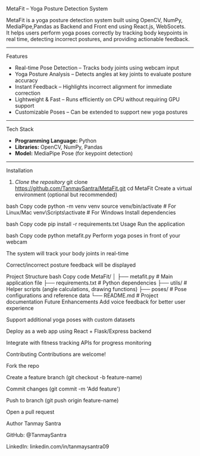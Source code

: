 MetaFit – Yoga Posture Detection System

MetaFit is a yoga posture detection system built using OpenCV, NumPy, MediaPipe,Pandas as Backend and Front end using React.js, WebSocets.  
It helps users perform yoga poses correctly by tracking body keypoints in real time, detecting incorrect postures, and providing actionable feedback.

---

Features

- Real-time Pose Detection – Tracks body joints using webcam input  
- Yoga Posture Analysis – Detects angles at key joints to evaluate posture accuracy  
- Instant Feedback – Highlights incorrect alignment for immediate correction  
- Lightweight & Fast – Runs efficiently on CPU without requiring GPU support  
- Customizable Poses – Can be extended to support new yoga postures

---

Tech Stack

- **Programming Language:** Python  
- **Libraries:** OpenCV, NumPy, Pandas  
- **Model:** MediaPipe Pose (for keypoint detection)  

---

Installation

1. *Clone the repository*
git clone https://github.com/TanmaySantra/MetaFit.git
cd MetaFit
Create a virtual environment (optional but recommended)

bash
Copy code
python -m venv venv
source venv/bin/activate   # For Linux/Mac
venv\Scripts\activate      # For Windows
Install dependencies

bash
Copy code
pip install -r requirements.txt
Usage
Run the application

bash
Copy code
python metafit.py
Perform yoga poses in front of your webcam

The system will track your body joints in real-time

Correct/incorrect posture feedback will be displayed

Project Structure
bash
Copy code
MetaFit/
│
├── metafit.py           # Main application file
├── requirements.txt     # Python dependencies
├── utils/               # Helper scripts (angle calculations, drawing functions)
├── poses/               # Pose configurations and reference data
└── README.md            # Project documentation
Future Enhancements
Add voice feedback for better user experience

Support additional yoga poses with custom datasets

Deploy as a web app using React + Flask/Express backend

Integrate with fitness tracking APIs for progress monitoring

Contributing
Contributions are welcome!

Fork the repo

Create a feature branch (git checkout -b feature-name)

Commit changes (git commit -m 'Add feature')

Push to branch (git push origin feature-name)

Open a pull request


Author
Tanmay Santra

GitHub: @TanmaySantra

LinkedIn: linkedin.com/in/tanmaysantra09
